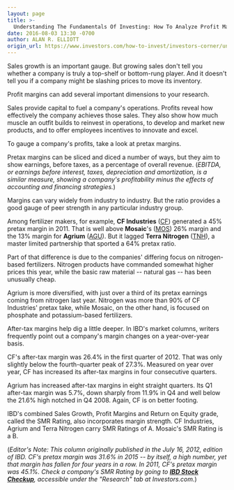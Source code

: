 ```yaml
---
layout: page
title: >-
  Understanding The Fundamentals Of Investing: How To Analyze Profit Margins
date: 2016-08-03 13:30 -0700
author: ALAN R. ELLIOTT
origin_url: https://www.investors.com/how-to-invest/investors-corner/understanding-the-fundamentals-of-investing-how-to-analyze-profit-margins
---
```





Sales growth is an important gauge. But growing sales don't tell you whether a company is truly a top-shelf or bottom-rung player. And it doesn't tell you if a company might be slashing prices to move its inventory.


Profit margins can add several important dimensions to your research.


Sales provide capital to fuel a company's operations. Profits reveal how effectively the company achieves those sales. They also show how much muscle an outfit builds to reinvest in operations, to develop and market new products, and to offer employees incentives to innovate and excel.


To gauge a company's profits, take a look at pretax margins.


Pretax margins can be sliced and diced a number of ways, but they aim to show earnings, before taxes, as a percentage of overall revenue. (*EBITDA, or earnings before interest, taxes, depreciation and amortization, is a similar measure, showing a company's profitability minus the effects of accounting and financing strategies.*)


Margins can vary widely from industry to industry. But the ratio provides a good gauge of peer strength in any particular industry group.


Among fertilizer makers, for example, **CF Industries** ([CF](https://research.investors.com/quote.aspx?symbol=CF)) generated a 45% pretax margin in 2011. That is well above **Mosaic**'s ([MOS](https://research.investors.com/quote.aspx?symbol=MOS)) 26% margin and the 13% margin for **Agrium** ([AGU](https://research.investors.com/quote.aspx?symbol=AGU)). But it lagged **Terra Nitrogen** ([TNH](https://research.investors.com/quote.aspx?symbol=TNH)), a master limited partnership that sported a 64% pretax ratio.


Part of that difference is due to the companies' differing focus on nitrogen-based fertilizers. Nitrogen products have commanded somewhat higher prices this year, while the basic raw material -- natural gas -- has been unusually cheap.


Agrium is more diversified, with just over a third of its pretax earnings coming from nitrogen last year. Nitrogen was more than 90% of CF Industries' pretax take, while Mosaic, on the other hand, is focused on phosphate and potassium-based fertilizers.


After-tax margins help dig a little deeper. In IBD's market columns, writers frequently point out a company's margin changes on a year-over-year basis.


CF's after-tax margin was 26.4% in the first quarter of 2012. That was only slightly below the fourth-quarter peak of 27.3%. Measured on year over year, CF has increased its after-tax margins in four consecutive quarters.


Agrium has increased after-tax margins in eight straight quarters. Its Q1 after-tax margin was 5.7%, down sharply from 11.9% in Q4 and well below the 21.6% high notched in Q4 2008. Again, CF is on better footing.


IBD's combined Sales Growth, Profit Margins and Return on Equity grade, called the SMR Rating, also incorporates margin strength. CF Industries, Agrium and Terra Nitrogen carry SMR Ratings of A. Mosaic's SMR Rating is a B.


(*Editor's Note: This column originally published in the July 16, 2012, edition of IBD. CF's pretax margin was 31.6% in 2015 -- by itself, a high number, yet that margin has fallen for four years in a row. In 2011, CF's pretax margin was 45.1%. Check a company's SMR Rating by going to **[IBD Stock Checkup](http://research.investors.com/stock-checkup/)**, accessible under the "Research" tab at Investors.com.*)





